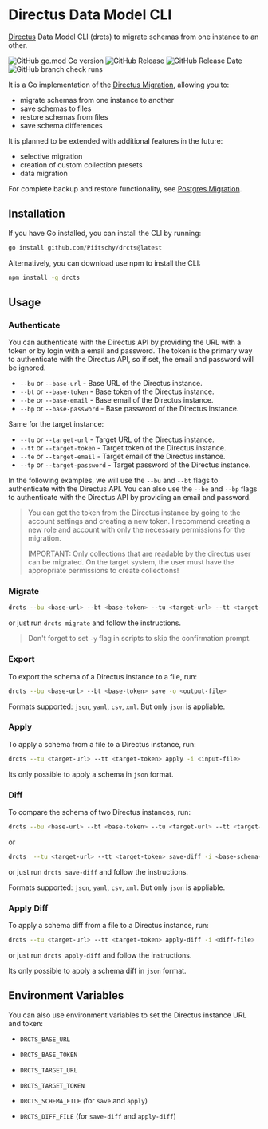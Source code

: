 # Directus Data Model CLI
[Directus](https://directus.io) Data Model CLI (drcts) to migrate schemas from one instance to an other.


![GitHub go.mod Go version](https://img.shields.io/github/go-mod/go-version/Piitschy/drcts)
![GitHub Release](https://img.shields.io/github/v/release/Piitschy/drcts)
![GitHub Release Date](https://img.shields.io/github/release-date/Piitschy/drcts)
![GitHub branch check runs](https://img.shields.io/github/check-runs/Piitschy/drcts/main)


It is a Go implementation of the [Directus Migration](https://docs.directus.io/guides/migration/node.html), allowing you to:
- migrate schemas from one instance to another
- save schemas to files
- restore schemas from files
- save schema differences

It is planned to be extended with additional features in the future:
- selective migration
- creation of custom collection presets
- data migration

For complete backup and restore functionality, see [Postgres Migration](https://github.com/Piitschy/pgrd).

## Installation

If you have Go installed, you can install the CLI by running:
```bash
go install github.com/Piitschy/drcts@latest
```

Alternatively, you can download use npm to install the CLI:
```bash 
npm install -g drcts
```

## Usage

### Authenticate

You can authenticate with the Directus API by providing the URL with a token or by login with a email and password.
The token is the primary way to authenticate with the Directus API, so if set, the email and password will be ignored.

- `--bu` or `--base-url` - Base URL of the Directus instance.
- `--bt` or `--base-token` - Base token of the Directus instance.
- `--be` or `--base-email` - Base email of the Directus instance.
- `--bp` or `--base-password` - Base password of the Directus instance.

Same for the target instance:
- `--tu` or `--target-url` - Target URL of the Directus instance.
- `--tt` or `--target-token` - Target token of the Directus instance.
- `--te` or `--target-email` - Target email of the Directus instance.
- `--tp` or `--target-password` - Target password of the Directus instance.

In the following examples, we will use the `--bu` and `--bt` flags to authenticate with the Directus API.
You can also use the `--be` and `--bp` flags to authenticate with the Directus API by providing an email and password.

> You can get the token from the Directus instance by going to the account settings and creating a new token.
> I recommend creating a new role and account with only the necessary permissions for the migration.
>
> IMPORTANT: Only collections that are readable by the directus user can be migrated. On the target system, the user must have the appropriate permissions to create collections!

### Migrate

```bash
drcts --bu <base-url> --bt <base-token> --tu <target-url> --tt <target-token> migrate
```
 or just run `drcts migrate` and follow the instructions.

> Don't forget to set `-y` flag in scripts to skip the confirmation prompt.

### Export

To export the schema of a Directus instance to a file, run:

```bash
drcts --bu <base-url> --bt <base-token> save -o <output-file>
```

Formats supported: `json`, `yaml`, `csv`, `xml`. But only `json` is appliable.

### Apply

To apply a schema from a file to a Directus instance, run:

```bash
drcts --tu <target-url> --tt <target-token> apply -i <input-file>
```

Its only possible to apply a schema in `json` format.

### Diff 

To compare the schema of two Directus instances, run:

```bash
drcts --bu <base-url> --bt <base-token> --tu <target-url> --tt <target-token> save-diff -o <diff-output-file>
```
or
```bash
drcts  --tu <target-url> --tt <target-token> save-diff -i <base-schema-file> -o <diff-output-file>
```

or just run `drcts save-diff` and follow the instructions.

Formats supported: `json`, `yaml`, `csv`, `xml`. But only `json` is appliable.

### Apply Diff

To apply a schema diff from a file to a Directus instance, run:

```bash
drcts --tu <target-url> --tt <target-token> apply-diff -i <diff-file>
```

or just run `drcts apply-diff` and follow the instructions.

Its only possible to apply a schema diff in `json` format.

## Environment Variables

You can also use environment variables to set the Directus instance URL and token:

- `DRCTS_BASE_URL`
- `DRCTS_BASE_TOKEN`
- `DRCTS_TARGET_URL`
- `DRCTS_TARGET_TOKEN`


- `DRCTS_SCHEMA_FILE` (for `save` and `apply`)
- `DRCTS_DIFF_FILE` (for `save-diff` and `apply-diff`)

